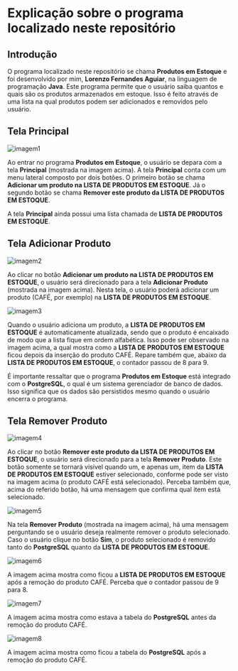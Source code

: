 # Explicação sobre o programa localizado neste repositório

## Introdução

O programa localizado neste repositório se chama **Produtos em Estoque** e foi desenvolvido por mim, **Lorenzo Fernandes Aguiar**, na linguagem de programação **Java**. Este programa permite que o usuário saiba quantos e quais são os produtos armazenados em estoque. Isso é feito através de uma lista na qual produtos podem ser adicionados e removidos pelo usuário.

## Tela Principal

<img alt="imagem1" src="https://github.com/user-attachments/assets/75fab4c2-93b0-405a-87e9-d95812b50eb5">

Ao entrar no programa **Produtos em Estoque**, o usuário se depara com a tela **Principal** (mostrada na imagem acima). A tela **Principal** conta com um menu lateral composto por dois botões. O primeiro botão se chama **Adicionar um produto na LISTA DE PRODUTOS EM ESTOQUE**. Já o segundo botão se chama **Remover este produto da LISTA DE PRODUTOS EM ESTOQUE**.

A tela **Principal** ainda possui uma lista chamada de **LISTA DE PRODUTOS EM ESTOQUE**.

## Tela Adicionar Produto

<img alt="imagem2" src="https://github.com/user-attachments/assets/e5eb7dc2-ab0f-459a-ae5d-30ad444d3065">

Ao clicar no botão **Adicionar um produto na LISTA DE PRODUTOS EM ESTOQUE**, o usuário será direcionado para a tela **Adicionar Produto** (mostrada na imagem acima). Nesta tela, o usuário poderá adicionar um produto (CAFÉ, por exemplo) na **LISTA DE PRODUTOS EM ESTOQUE**.

<img alt="imagem3" src="https://github.com/user-attachments/assets/5aa1b27e-6581-4973-99d8-e59e33981199">

Quando o usuário adiciona um produto, a **LISTA DE PRODUTOS EM ESTOQUE** é automaticamente atualizada, sendo que o produto é encaixado de modo que a lista fique em ordem alfabética. Isso pode ser observado na imagem acima, a qual mostra como a **LISTA DE PRODUTOS EM ESTOQUE** ficou depois da inserção do produto CAFÉ. Repare também que, abaixo da **LISTA DE PRODUTOS EM ESTOQUE**, o contador passou de 8 para 9.

É importante ressaltar que o programa **Produtos em Estoque** está integrado com o **PostgreSQL**, o qual é um sistema gerenciador de banco de dados. Isso significa que os dados são persistidos mesmo quando o usuário encerra o programa.

## Tela Remover Produto

<img alt="imagem4" src="https://github.com/user-attachments/assets/77d661da-570a-4706-9d45-2f244e534a01">

Ao clicar no botão **Remover este produto da LISTA DE PRODUTOS EM ESTOQUE**, o usuário será direcionado para a tela **Remover Produto**. Este botão somente se tornará visível quando um, e apenas um, item da **LISTA DE PRODUTOS EM ESTOQUE** estiver selecionado, conforme pode ser visto na imagem acima (o produto CAFÉ está selecionado). Perceba também que, acima do referido botão, há uma mensagem que confirma qual item está selecionado.

<img alt="imagem5" src="https://github.com/user-attachments/assets/3d0bff74-35fb-4909-8bd1-8143c192edf5">

Na tela **Remover Produto** (mostrada na imagem acima), há uma mensagem perguntando se o usuário deseja realmente remover o produto selecionado. Caso o usuário clique no botão **Sim**, o produto selecionado é removido tanto do **PostgreSQL** quanto da **LISTA DE PRODUTOS EM ESTOQUE**.

<img alt="imagem6" src="https://github.com/user-attachments/assets/c019ab22-8ee1-4a87-8d5c-3a64c850d76a">

A imagem acima mostra como ficou a **LISTA DE PRODUTOS EM ESTOQUE** após a remoção do produto CAFÉ. Perceba que o contador passou de 9 para 8.

![imagem7](https://github.com/user-attachments/assets/4a1191a3-3dec-40f3-b273-5e870acf6803)

A imagem acima mostra como estava a tabela do **PostgreSQL** antes da remoção do produto CAFÉ.

![imagem8](https://github.com/user-attachments/assets/1a093854-a901-416f-a95f-72455d3b766b)

A imagem acima mostra como ficou a tabela do **PostgreSQL** após a remoção do produto CAFÉ.
